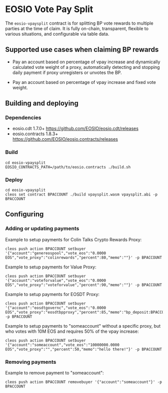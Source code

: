 # EOSIO Vote Pay Split
The `eosio-vpaysplit` contract is for splitting BP vote rewards to multiple parties at the time of claim. It is fully on-chain, transparent, flexible to various situations, and configurable via table data.

## Supported use cases when claiming BP rewards

- Pay an account based on percentage of vpay increase and dynamically calculated vote weight of a proxy, automatically detecting and stopping daily payment if proxy unregisters or unvotes the BP.

- Pay an account based on percentage of vpay increase and fixed vote weight.

## Building and deploying

### Dependencies

- eosio.cdt 1.7.0+ https://github.com/EOSIO/eosio.cdt/releases
- eosio.contracts 1.8.3+ https://github.com/EOSIO/eosio.contracts/releases

### Build

```
cd eosio-vpaysplit
EOSIO_CONTRACTS_PATH=/path/to/eosio.contracts ./build.sh
```

### Deploy

```
cd eosio-vpaysplit
cleos set contract BPACCOUNT ./build vpaysplit.wasm vpaysplit.abi -p BPACCOUNT
```

## Configuring

### Adding or updating payments

Example to setup payments for Colin Talks Crypto Rewards Proxy:

```
cleos push action BPACCOUNT setbuyer '{"account":"genereospool","vote_eos":"0.0000 EOS","vote_proxy":"colinrewards","percent":80,"memo":""}' -p BPACCOUNT
```

Example to setup payments for Value Proxy:

```
cleos push action BPACCOUNT setbuyer '{"account":"voteforvalue","vote_eos":"0.0000 EOS","vote_proxy":"voteforvalue","percent":90,"memo":""}' -p BPACCOUNT
```

Example to setup payments for EOSDT Proxy:

```
cleos push action BPACCOUNT setbuyer '{"account":"eosdtgovernc","vote_eos":"0.0000 EOS","vote_proxy":"eosdtbpproxy","percent":85,"memo":"bp_deposit:BPACCOUNT"}' -p BPACCOUNT
```

Example to setup payments to "someaccount" without a specific proxy, but who votes with 10M EOS and requires 50% of the vpay increase:

```
cleos push action BPACCOUNT setbuyer '{"account":"someaccount","vote_eos":"10000000.0000 EOS","vote_proxy":"","percent":50,"memo":"hello there!"}' -p BPACCOUNT
```

### Removing payments

Example to remove payment to "someaccount":

```
cleos push action BPACCOUNT removebuyer '{"account":"someaccount"}' -p BPACCOUNT
```
